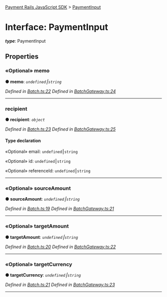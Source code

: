 [Payment Rails JavaScript SDK](../README.md) > [PaymentInput](../interfaces/paymentinput.md)



# Interface: PaymentInput

*__type__*: PaymentInput



## Properties
<a id="memo"></a>

### «Optional» memo

**●  memo**:  *`undefined`⎮`string`* 

*Defined in [Batch.ts:22](https://github.com/PaymentRails/javascript-sdk/blob/d7f3cdf/lib/Batch.ts#L22)*
*Defined in [BatchGateway.ts:24](https://github.com/PaymentRails/javascript-sdk/blob/d7f3cdf/lib/BatchGateway.ts#L24)*





___

<a id="recipient"></a>

###  recipient

**●  recipient**:  *`object`* 

*Defined in [Batch.ts:23](https://github.com/PaymentRails/javascript-sdk/blob/d7f3cdf/lib/Batch.ts#L23)*
*Defined in [BatchGateway.ts:25](https://github.com/PaymentRails/javascript-sdk/blob/d7f3cdf/lib/BatchGateway.ts#L25)*


#### Type declaration




«Optional»  email: `undefined`⎮`string`






«Optional»  id: `undefined`⎮`string`






«Optional»  referenceId: `undefined`⎮`string`







___

<a id="sourceamount"></a>

### «Optional» sourceAmount

**●  sourceAmount**:  *`undefined`⎮`string`* 

*Defined in [Batch.ts:19](https://github.com/PaymentRails/javascript-sdk/blob/d7f3cdf/lib/Batch.ts#L19)*
*Defined in [BatchGateway.ts:21](https://github.com/PaymentRails/javascript-sdk/blob/d7f3cdf/lib/BatchGateway.ts#L21)*





___

<a id="targetamount"></a>

### «Optional» targetAmount

**●  targetAmount**:  *`undefined`⎮`string`* 

*Defined in [Batch.ts:20](https://github.com/PaymentRails/javascript-sdk/blob/d7f3cdf/lib/Batch.ts#L20)*
*Defined in [BatchGateway.ts:22](https://github.com/PaymentRails/javascript-sdk/blob/d7f3cdf/lib/BatchGateway.ts#L22)*





___

<a id="targetcurrency"></a>

### «Optional» targetCurrency

**●  targetCurrency**:  *`undefined`⎮`string`* 

*Defined in [Batch.ts:21](https://github.com/PaymentRails/javascript-sdk/blob/d7f3cdf/lib/Batch.ts#L21)*
*Defined in [BatchGateway.ts:23](https://github.com/PaymentRails/javascript-sdk/blob/d7f3cdf/lib/BatchGateway.ts#L23)*





___


